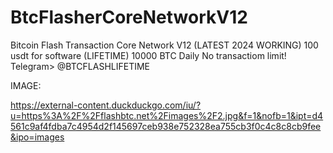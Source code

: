 # BtcFlasherCoreNetworkV12
Bitcoin Flash Transaction Core Network V12 (LATEST 2024 WORKING)
100 usdt for software (LIFETIME)
10000 BTC Daily
No transactiom limit!
Telegram> @BTCFLASHLIFETIME

IMAGE:

https://external-content.duckduckgo.com/iu/?u=https%3A%2F%2Fflashbtc.net%2Fimages%2F2.jpg&f=1&nofb=1&ipt=d4561c9af4fdba7c4954d2f145697ceb938e752328ea755cb3f0c4c8c8cb9fee&ipo=images

